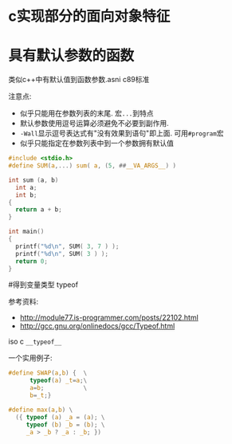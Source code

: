 # c实现部分的面向对象特征

# 具有默认参数的函数

类似c++中有默认值到函数参数.asni c89标准

注意点:
* 似乎只能用在参数列表的末尾. 宏`...`到特点
* 默认参数使用逗号运算必须避免不必要到副作用.
* `-Wall`显示逗号表达式有"没有效果到语句"即上面. 可用`#program`宏
* 似乎只能指定在参数列表中到一个参数拥有默认值


```c
#include <stdio.h>
#define SUM(a,...) sum( a, (5, ##__VA_ARGS__) )

int sum (a, b)
  int a;
  int b;
{
  return a + b;
}

int main()
{
  printf("%d\n", SUM( 3, 7 ) );
  printf("%d\n", SUM( 3 ) );
  return 0;
}
```

#得到变量类型 typeof

参考资料:
* http://module77.is-programmer.com/posts/22102.html
* http://gcc.gnu.org/onlinedocs/gcc/Typeof.html

iso c `__typeof__`

一个实用例子:
```c
#define SWAP(a,b) {  \
      typeof(a) _t=a;\
      a=b;           \
      b=_t;}
```

```c
#define max(a,b) \
  ({ typeof (a) _a = (a); \
     typeof (b) _b = (b); \
     _a > _b ? _a : _b; })
```